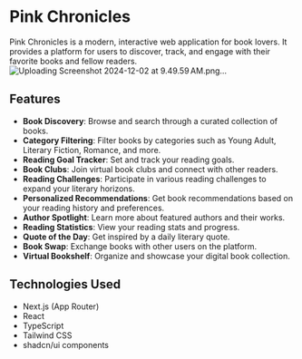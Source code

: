 # Pink Chronicles

Pink Chronicles is a modern, interactive web application for book lovers. It provides a platform for users to discover, track, and engage with their favorite books and fellow readers.
![Uploading Screenshot 2024-12-02 at 9.49.59 AM.png…]()

## Features

- **Book Discovery**: Browse and search through a curated collection of books.
- **Category Filtering**: Filter books by categories such as Young Adult, Literary Fiction, Romance, and more.
- **Reading Goal Tracker**: Set and track your reading goals.
- **Book Clubs**: Join virtual book clubs and connect with other readers.
- **Reading Challenges**: Participate in various reading challenges to expand your literary horizons.
- **Personalized Recommendations**: Get book recommendations based on your reading history and preferences.
- **Author Spotlight**: Learn more about featured authors and their works.
- **Reading Statistics**: View your reading stats and progress.
- **Quote of the Day**: Get inspired by a daily literary quote.
- **Book Swap**: Exchange books with other users on the platform.
- **Virtual Bookshelf**: Organize and showcase your digital book collection.

## Technologies Used

- Next.js (App Router)
- React
- TypeScript
- Tailwind CSS
- shadcn/ui components
